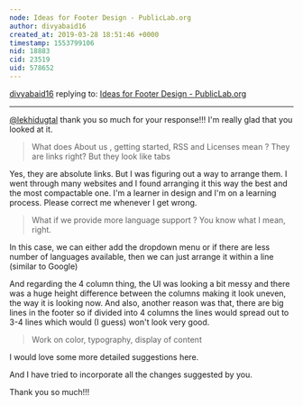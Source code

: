 ```yaml
---
node: Ideas for Footer Design - PublicLab.org
author: divyabaid16
created_at: 2019-03-28 18:51:46 +0000
timestamp: 1553799106
nid: 18883
cid: 23519
uid: 578652
---
```




[divyabaid16](../profile/divyabaid16) replying to: [Ideas for Footer Design - PublicLab.org](../notes/divyabaid16/03-28-2019/ideas-for-footer-design-publiclab-org)

----
[@lekhidugtal](/profile/lekhidugtal) thank you so much for your response!!!
I'm really glad that you looked at it. 
>What does About us , getting started, RSS and Licenses mean ? They are links right? But they look like tabs

Yes, they are absolute links. But I was figuring out a way to arrange them. I went through many websites and I found arranging it this way the best and the most compactable one. I'm a learner in design and I'm on a learning process. Please correct me whenever I get wrong. 

>What if we provide more language support ? You know what I mean, right.

In this case, we can either add the dropdown menu or if there are less number of languages available, then we can just arrange it within a line  (similar to Google)

And regarding the 4 column thing, the UI was looking a bit messy and there was a huge height difference between the columns making it look uneven, the way it is looking now. And also, another reason was that, there are big lines in the footer so if divided into 4 columns the lines would spread out to 3-4 lines which would (I guess) won't look very good.

>Work on color, typography, display of content
 
I would love some more detailed suggestions here.

And I have tried to incorporate all the changes suggested by you.

Thank you so much!!!
